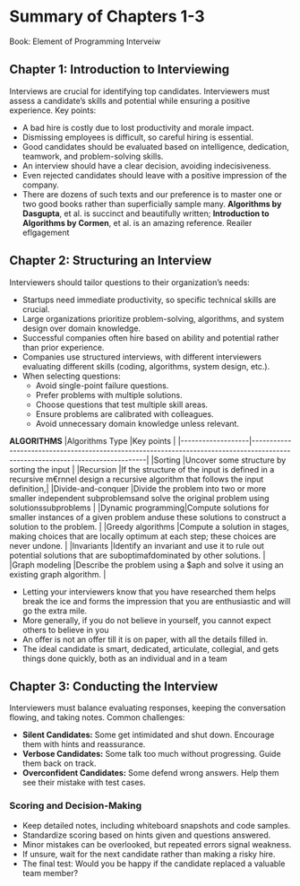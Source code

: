 # Summary of Chapters 1-3
Book: Element of Programming Interveiw

## Chapter 1: Introduction to Interviewing
Interviews are crucial for identifying top candidates. Interviewers must assess a candidate’s skills and potential while ensuring a positive experience. Key points:
- A bad hire is costly due to lost productivity and morale impact.
- Dismissing employees is difficult, so careful hiring is essential.
- Good candidates should be evaluated based on intelligence, dedication, teamwork, and problem-solving skills.
- An interview should have a clear decision, avoiding indecisiveness.
- Even rejected candidates should leave with a positive impression of the company.
- There are dozens of
  such texts and our preference is to master one or two good books rather than superficially sample
  many. __Algorithms by Dasgupta__, et al. is succinct and beautifully written; __lntroduction to Algorithms
  by Cormen__, et al. is an amazing reference.
  Reailer eflgagement

## Chapter 2: Structuring an Interview
Interviewers should tailor questions to their organization’s needs:
- Startups need immediate productivity, so specific technical skills are crucial.
- Large organizations prioritize problem-solving, algorithms, and system design over domain knowledge.
- Successful companies often hire based on ability and potential rather than prior experience.
- Companies use structured interviews, with different interviewers evaluating different skills (coding, algorithms, system design, etc.).
- When selecting questions:
  - Avoid single-point failure questions.
  - Prefer problems with multiple solutions.
  - Choose questions that test multiple skill areas.
  - Ensure problems are calibrated with colleagues.
  - Avoid unnecessary domain knowledge unless relevant.

**ALGORITHMS**
|Algorithms Type   |Key points                                                                                                                      |
|-------------------|-------------------------------------------------------------------------------------------------------------------------------|
|Sorting            |Uncover some structure by sorting the input                                                                                    |
|Recursion          |If the structure of the input is defined in a recursive m€rnnel design a recursive algorithm that follows the input definition,|
|Divide-and-conquer |Divide the problem into two or more smaller independent subproblemsand solve the original problem using solutionssubproblems   |
|Dynamic programming|Compute solutions for smaller instances of a given problem anduse these solutions to construct a solution to the problem.      |
|Greedy algorithms  |Compute a solution in stages, making choices that are locally optimum at each step; these choices are never undone.            |
|Invariants         |Identify an invariant and use it to rule out potential solutions that are suboptimafdominated by other solutions.              |
|Graph modeling     |Describe the problem using a $aph and solve it using an existing graph algorithm.                                              |

 - Letting your interviewers know that you have researched them helps break the ice and forms
    the impression that you are enthusiastic and will go the extra mile.<br>
  - More generally, if you do not believe in yourself, you cannot expect others to believe in you<br>
  - An offer is not an offer till it is on paper, with all the details filled in.<br>
  - The ideal candidate is smart, dedicated, articulate, collegial, and gets things done quickly, both as an individual and in a team<br>
  
  
## Chapter 3: Conducting the Interview
Interviewers must balance evaluating responses, keeping the conversation flowing, and taking notes. Common challenges:
- **Silent Candidates:** Some get intimidated and shut down. Encourage them with hints and reassurance.
- **Verbose Candidates:** Some talk too much without progressing. Guide them back on track.
- **Overconfident Candidates:** Some defend wrong answers. Help them see their mistake with test cases.

### Scoring and Decision-Making
- Keep detailed notes, including whiteboard snapshots and code samples.
- Standardize scoring based on hints given and questions answered.
- Minor mistakes can be overlooked, but repeated errors signal weakness.
- If unsure, wait for the next candidate rather than making a risky hire.
- The final test: Would you be happy if the candidate replaced a valuable team member?
